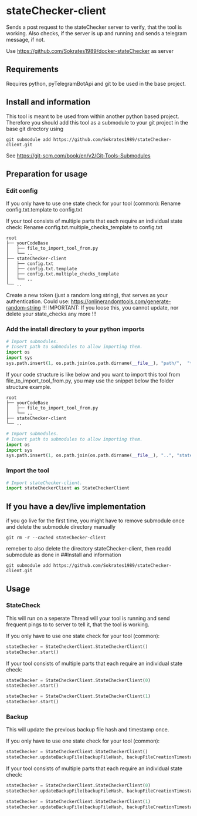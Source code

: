 # stateChecker-client
Sends a post request to the stateChecker server to verify, that the tool is working. Also checks, if the server is up and running and sends a telegram message, if not.

Use https://github.com/Sokrates1989/docker-stateChecker as server

## Requirements

Requires python, pyTelegramBotApi and git to be used in the base project.

## Install and information

This tool is meant to be used from within another python based project. 
Therefore you should add this tool as a submodule to your git project in the base git directory using 

```console
git submodule add https://github.com/Sokrates1989/stateChecker-client.git
```

See https://git-scm.com/book/en/v2/Git-Tools-Submodules

## Preparation for usage

### Edit config

If you only have to use one state check for your tool (common):
Rename config.txt.template to config.txt

If your tool consists of multiple parts that each require an individual state check:
Rename config.txt.multiple_checks_template to config.txt

```
root
├── yourCodeBase
│   ├── file_to_import_tool_from.py
│   └── ..
├── stateChecker-client
│   ├── config.txt
│   ├── config.txt.template
│   ├── config.txt.multiple_checks_template
│   └── ..
└── ..
```

Create a new token (just a random long string), that serves as your authentication.
Could use: https://onlinerandomtools.com/generate-random-string
!!! IMPORTANT: If you loose this, you cannot update, nor delete your state_checks any more !!!

### Add the install directory to your python imports 

```python
# Import submodules.
# Insert path to submodules to allow importing them.
import os
import sys
sys.path.insert(1, os.path.join(os.path.dirname(__file__), "path/",  "to/", "stateChecker-client"))
```

If your code structure is like below and you want to import this tool from file_to_import_tool_from.py, you may use the snippet below the folder structure example.

```
root
├── yourCodeBase
│   ├── file_to_import_tool_from.py
│   └── ..
├── stateChecker-client
└── ..
```

```python
# Import submodules.
# Insert path to submodules to allow importing them.
import os
import sys
sys.path.insert(1, os.path.join(os.path.dirname(__file__), "..", "stateChecker-client"))
```


### Import the tool 

```python
# Import stateChecker-client.
import stateCheckerClient as StateCheckerClient
```


## If you have a dev/live implementation

if you go live for the first time, you might have to remove submodule once and delete the submodule directory manually

```
git rm -r --cached stateChecker-client
```

remeber to also delete the directory stateChecker-client, then readd submodule as done in ##Install and information

```
git submodule add https://github.com/Sokrates1989/stateChecker-client.git
```



## Usage

### StateCheck

This will run on a seperate Thread will your tool is running and send frequent pings to to server to tell it, that the tool is working.

If you only have to use one state check for your tool (common):

```python
stateChecker = StateCheckerClient.StateCheckerClient()
stateChecker.start()
```

If your tool consists of multiple parts that each require an individual state check:
```python
stateChecker = StateCheckerClient.StateCheckerClient(0)
stateChecker.start()
```
```python
stateChecker = StateCheckerClient.StateCheckerClient(1)
stateChecker.start()
```


### Backup

This will update the previous backup file hash and timestamp once.

If you only have to use one state check for your tool (common):

```python
stateChecker = StateCheckerClient.StateCheckerClient()
stateChecker.updateBackupFile(backupFileHash, backupFileCreationTimestamp)
```

If your tool consists of multiple parts that each require an individual state check:
```python
stateChecker = StateCheckerClient.StateCheckerClient(0)
stateChecker.updateBackupFile(backupFileHash, backupFileCreationTimestamp)
```
```python
stateChecker = StateCheckerClient.StateCheckerClient(1)
stateChecker.updateBackupFile(backupFileHash, backupFileCreationTimestamp)
```
